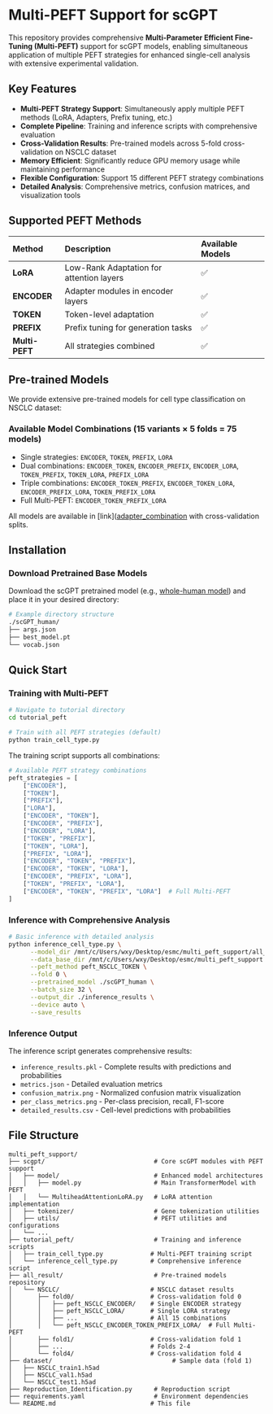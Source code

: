 # Multi-PEFT Support for scGPT

This repository provides comprehensive **Multi-Parameter Efficient Fine-Tuning (Multi-PEFT)** support for scGPT models, enabling simultaneous application of multiple PEFT strategies for enhanced single-cell analysis with extensive experimental validation.

## Key Features

- **Multi-PEFT Strategy Support**: Simultaneously apply multiple PEFT methods (LoRA, Adapters, Prefix tuning, etc.)
- **Complete Pipeline**: Training and inference scripts with comprehensive evaluation
- **Cross-Validation Results**: Pre-trained models across 5-fold cross-validation on NSCLC dataset
- **Memory Efficient**: Significantly reduce GPU memory usage while maintaining performance
- **Flexible Configuration**: Support 15 different PEFT strategy combinations
- **Detailed Analysis**: Comprehensive metrics, confusion matrices, and visualization tools

## Supported PEFT Methods

| Method | Description | Available Models |
|:-------|:------------|:-----------------|
| **LoRA** | Low-Rank Adaptation for attention layers | ✅ |
| **ENCODER** | Adapter modules in encoder layers | ✅ |
| **TOKEN** | Token-level adaptation | ✅ |
| **PREFIX** | Prefix tuning for generation tasks | ✅ |
| **Multi-PEFT** | All strategies combined | ✅ |

## Pre-trained Models

We provide extensive pre-trained models for cell type classification on NSCLC dataset:

### Available Model Combinations (15 variants × 5 folds = 75 models)
- Single strategies: `ENCODER`, `TOKEN`, `PREFIX`, `LORA`
- Dual combinations: `ENCODER_TOKEN`, `ENCODER_PREFIX`, `ENCODER_LORA`, `TOKEN_PREFIX`, `TOKEN_LORA`, `PREFIX_LORA`
- Triple combinations: `ENCODER_TOKEN_PREFIX`, `ENCODER_TOKEN_LORA`, `ENCODER_PREFIX_LORA`, `TOKEN_PREFIX_LORA`
- Full Multi-PEFT: `ENCODER_TOKEN_PREFIX_LORA`

All models are available in [link]([adapter_combination]([NSCLC](https://mailmissouri-my.sharepoint.com/:f:/r/personal/hefe_umsystem_edu/Documents/scPEFT_checkpoints/adapter_combination/NSCLC?csf=1&web=1&e=Mwumc0)) with cross-validation splits.

## Installation

### Download Pretrained Base Models

Download the scGPT pretrained model (e.g., [whole-human model](https://drive.google.com/drive/folders/1oWh_-ZRdhtoGQ2Fw24HP41FgLoomVo-y?usp=sharing)) and place it in your desired directory:

```bash
# Example directory structure
./scGPT_human/
├── args.json
├── best_model.pt
└── vocab.json
```

## Quick Start

### Training with Multi-PEFT

```bash
# Navigate to tutorial directory
cd tutorial_peft

# Train with all PEFT strategies (default)
python train_cell_type.py
```

The training script supports all combinations:

```python
# Available PEFT strategy combinations
peft_strategies = [
    ["ENCODER"],
    ["TOKEN"], 
    ["PREFIX"],
    ["LORA"],
    ["ENCODER", "TOKEN"],
    ["ENCODER", "PREFIX"],
    ["ENCODER", "LORA"],
    ["TOKEN", "PREFIX"],
    ["TOKEN", "LORA"],
    ["PREFIX", "LORA"],
    ["ENCODER", "TOKEN", "PREFIX"],
    ["ENCODER", "TOKEN", "LORA"],
    ["ENCODER", "PREFIX", "LORA"],
    ["TOKEN", "PREFIX", "LORA"],
    ["ENCODER", "TOKEN", "PREFIX", "LORA"]  # Full Multi-PEFT
]
```

### Inference with Comprehensive Analysis

```bash
# Basic inference with detailed analysis
python inference_cell_type.py \
      --model_dir /mnt/c/Users/wxy/Desktop/esmc/multi_peft_support/all_result/NSCLC \
      --data_base_dir /mnt/c/Users/wxy/Desktop/esmc/multi_peft_support \
      --peft_method peft_NSCLC_TOKEN \
      --fold 0 \
      --pretrained_model ./scGPT_human \
      --batch_size 32 \
      --output_dir ./inference_results \
      --device auto \
      --save_results
```

### Inference Output

The inference script generates comprehensive results:

- `inference_results.pkl` - Complete results with predictions and probabilities
- `metrics.json` - Detailed evaluation metrics
- `confusion_matrix.png` - Normalized confusion matrix visualization
- `per_class_metrics.png` - Per-class precision, recall, F1-score
- `detailed_results.csv` - Cell-level predictions with probabilities

## File Structure

```
multi_peft_support/
├── scgpt/                              # Core scGPT modules with PEFT support
│   ├── model/                          # Enhanced model architectures
│   │   ├── model.py                    # Main TransformerModel with PEFT
│   │   └── MultiheadAttentionLoRA.py   # LoRA attention implementation
│   ├── tokenizer/                      # Gene tokenization utilities
│   ├── utils/                          # PEFT utilities and configurations
│   └── ...
├── tutorial_peft/                      # Training and inference scripts
│   ├── train_cell_type.py             # Multi-PEFT training script
│   └── inference_cell_type.py         # Comprehensive inference script
├── all_result/                         # Pre-trained models repository
│   └── NSCLC/                         # NSCLC dataset results
│       ├── fold0/                     # Cross-validation fold 0
│       │   ├── peft_NSCLC_ENCODER/    # Single ENCODER strategy
│       │   ├── peft_NSCLC_LORA/       # Single LORA strategy
│       │   ├── ...                    # All 15 combinations
│       │   └── peft_NSCLC_ENCODER_TOKEN_PREFIX_LORA/  # Full Multi-PEFT
│       ├── fold1/                     # Cross-validation fold 1
│       ├── ...                        # Folds 2-4
│       └── fold4/                     # Cross-validation fold 4
├── dataset/                                 # Sample data (fold 1)
│   ├── NSCLC_train1.h5ad
│   ├── NSCLC_val1.h5ad
│   └── NSCLC_test1.h5ad
├── Reproduction_Identification.py      # Reproduction script
├── requirements.yaml                   # Environment dependencies
└── README.md                          # This file
```
